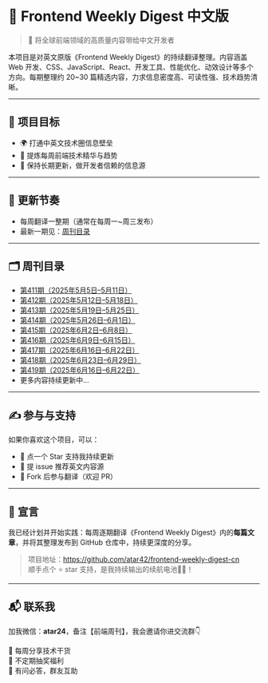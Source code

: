 # 🧭 Frontend Weekly Digest 中文版

> 📘 将全球前端领域的高质量内容带给中文开发者

本项目是对英文原版《Frontend Weekly Digest》的持续翻译整理。内容涵盖 Web 开发、CSS、JavaScript、React、开发工具、性能优化、动效设计等多个方向。每期整理约 20~30 篇精选内容，力求信息密度高、可读性强、技术趋势清晰。

---

## 📌 项目目标

- 🌍 打通中英文技术圈信息壁垒
- 🧠 提炼每周前端技术精华与趋势
- 🔁 保持长期更新，做开发者信赖的信息源

---

## 📅 更新节奏

- 每周翻译一整期（通常在每周一~周三发布）
- 最新一期见：[周刊目录](#周刊目录)

---

## 🗂️ 周刊目录

- [第411期（2025年5月5日–5月11日）](./issues/411.md)
- [第412期（2025年5月12日–5月18日）](./issues/412.md)
- [第413期（2025年5月19日–5月25日）](./issues/413.md)
- [第414期（2025年5月26日–6月1日）](./issues/414.md)
- [第415期（2025年6月2日–6月8日）](./issues/415.md)
- [第416期（2025年6月9日–6月15日）](./issues/416.md)
- [第417期（2025年6月16日–6月22日）](./issues/417.md)
- [第418期（2025年6月23日–6月29日）](./issues/418.md)
- [第419期（2025年6月16日–6月22日）](./weekly/419/前端周刊第419期.md)
- 更多内容持续更新中...

---

## ✍️ 参与与支持

如果你喜欢这个项目，可以：

- 🌟 点一个 Star 支持我持续更新
- 📮 提 issue 推荐英文内容源
- 📝 Fork 后参与翻译（欢迎 PR）

---

## 📢 宣言

我已经计划并开始实践：每周逐期翻译《Frontend Weekly Digest》内的**每篇文章**，并将其整理发布到 GitHub 仓库中，持续更深度的分享。

> 项目地址：https://github.com/atar42/frontend-weekly-digest-cn  
> 顺手点个 ⭐️ star 支持，是我持续输出的续航电池🔋✨！

---

## 📬 联系我

加我微信：**atar24**，备注【前端周刊】，我会邀请你进交流群👇

🚀 每周分享技术干货  
🎁 不定期抽奖福利  
💬 有问必答，群友互助
